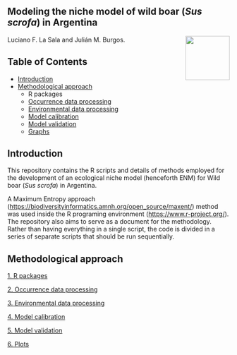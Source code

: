 ## Modeling the niche model of wild boar (*Sus scrofa*) in Argentina

<img src="https://user-images.githubusercontent.com/20196847/82152923-d78ba600-983a-11ea-9bfc-2a9115a029f5.jpg" height="100" width="100" img align="right">

Luciano F. La Sala and Julián M. Burgos.

Table of Contents
---------- 
-   [Introduction](#introduction)
-   [Methodological approach](#methodological-approach)
    -   R packages             
    -   [Occurrence data processing](#occurrence-data-processing)   
    -   [Environmental data processing](#environmental-data-processing) 
    -   [Model calibration](#model-calibration)      
    -   [Model validation](#model-validation)
    -   [Graphs](#plots)

Introduction
----------  
This repository contains the R scripts and details of methods employed for the development of an ecological niche model (henceforth ENM) for Wild boar (*Sus scrofa*) in Argentina.

A Maximum Entropy approach (https://biodiversityinformatics.amnh.org/open_source/maxent/) method was used inside the R programing environment (https://www.r-project.org/). The repository also aims to serve as a document for the methodology.  Rather than having everything in a single script, the code is divided in a series of separate scripts that should be run sequentially.  

Methodological approach
----------

[1. R packages](./rpackages/README.md)

[2. Occurrence data processing](./Occurrences/README.md)

[3. Environmental data processing](./Variables/README.md)

[4. Model calibration](./calibration/calibration.md)

[5. Model validation](./Validation/README.md)

[6. Plots](./plots)
